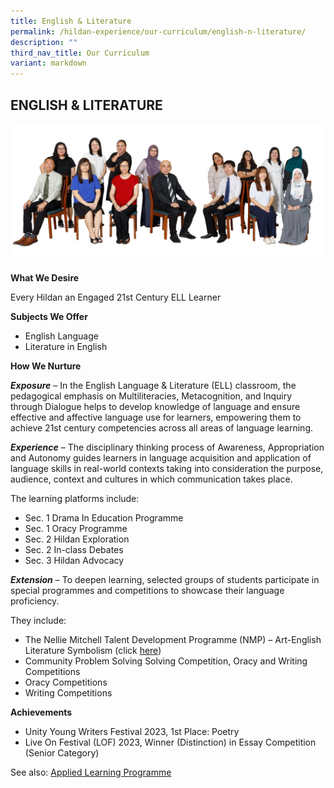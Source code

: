 ```yaml
---
title: English & Literature
permalink: /hildan-experience/our-curriculum/english-n-literature/
description: ""
third_nav_title: Our Curriculum
variant: markdown
---
```

ENGLISH &amp; LITERATURE
--------------------
![](/images/Staff/EL.jpg)

**What We Desire**

Every Hildan an Engaged 21st Century ELL Learner

**Subjects We Offer**

*  English Language 
*  Literature in English

**How We Nurture**

**_Exposure_** – In the English Language & Literature (ELL) classroom, the pedagogical emphasis on Multiliteracies, Metacognition, and Inquiry through Dialogue helps to develop knowledge of language and ensure effective and affective language use for learners, empowering them to achieve 21st century competencies across all areas of language learning.

**_Experience_** – The disciplinary thinking process of Awareness, Appropriation and Autonomy guides learners in language acquisition and application of language skills in real-world contexts taking into consideration the purpose, audience, context and cultures in which communication takes place.

The learning platforms include:

*   Sec. 1 Drama In Education Programme
*   Sec. 1 Oracy Programme
*   Sec. 2 Hildan Exploration
*   Sec. 2 In-class Debates
*   Sec. 3 Hildan Advocacy

**_Extension_** – To deepen learning, selected groups of students participate in special programmes and competitions to showcase their language proficiency.

They include:

*   The Nellie Mitchell Talent Development Programme (NMP) – Art-English Literature Symbolism (click [here](https://sthildassec.moe.edu.sg/hildan-experience/our-signature-programmes/nellie-mitchell-programme/))
*   Community Problem Solving Solving Competition, Oracy and Writing Competitions
*   Oracy Competitions
*   Writing Competitions

**Achievements**

*   Unity Young Writers Festival 2023, 1st Place: Poetry
*   Live On Festival (LOF) 2023, Winner (Distinction) in Essay Competition (Senior Category)

See also: [Applied Learning Programme](https://sthildassec.moe.edu.sg/hildan-experience/our-signature-programmes/applied-learning-programme/)